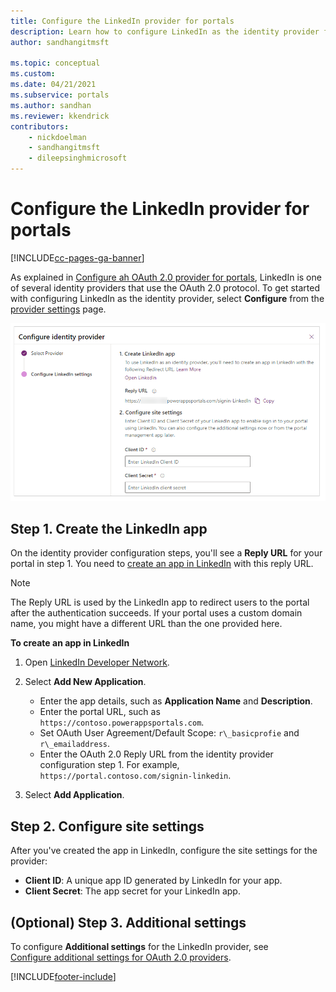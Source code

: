 ```yaml
---
title: Configure the LinkedIn provider for portals
description: Learn how to configure LinkedIn as the identity provider for Power Apps portals.
author: sandhangitmsft

ms.topic: conceptual
ms.custom: 
ms.date: 04/21/2021
ms.subservice: portals
ms.author: sandhan
ms.reviewer: kkendrick
contributors:
    - nickdoelman
    - sandhangitmsft
    - dileepsinghmicrosoft
---
```


# Configure the LinkedIn provider for portals


[!INCLUDE[cc-pages-ga-banner](../../../includes/cc-pages-ga-banner.md)]

As explained in [Configure ah OAuth 2.0 provider for portals](configure-oauth2-provider.md), LinkedIn is one of several identity providers that use the OAuth 2.0 protocol. To get started with configuring LinkedIn as the identity provider, select **Configure** from the [provider settings](use-simplified-authentication-configuration.md#add-configure-or-delete-an-identity-provider) page.

![Configure the LinkedIn app.](media/use-simplified-authentication-configuration/configure-linkedin.png "Configure the LinkedIn app")

## Step 1. Create the LinkedIn app

On the identity provider configuration steps, you'll see a **Reply URL** for your portal in step 1. You need to [create an app in LinkedIn](https://www.linkedin.com/developers/apps) with this reply URL.

> [!NOTE]
> The Reply URL is used by the LinkedIn app to redirect users to the portal after the authentication succeeds. If your portal uses a custom domain name, you might have a different URL than the one provided here.​

**To create an app in LinkedIn**

1. Open [LinkedIn Developer Network](https://www.linkedin.com/secure/developer).  
2. Select **Add New Application**.

    - Enter the app details, such as **Application Name** and **Description**.
    - Enter the portal URL, such as `https://contoso.powerappsportals.com`.
    - Set OAuth User Agreement/Default Scope: `r\_basicprofie` and `r\_emailaddress`.
    - Enter the OAuth 2.0 Reply URL from the identity provider configuration step 1. For example, `https://portal.contoso.com/signin-linkedin`.

3. Select **Add Application**.

## Step 2. Configure site settings

After you've created the app in LinkedIn, configure the site settings for the provider:

- **Client ID**: A unique app ID generated by LinkedIn for your app.​
- **Client Secret**:  The app secret for your LinkedIn app.​

## (Optional) Step 3. Additional settings

To configure **Additional settings** for the LinkedIn provider, see [Configure additional settings for OAuth 2.0 providers](configure-oauth2-settings.md).


[!INCLUDE[footer-include](../../../includes/footer-banner.md)]
